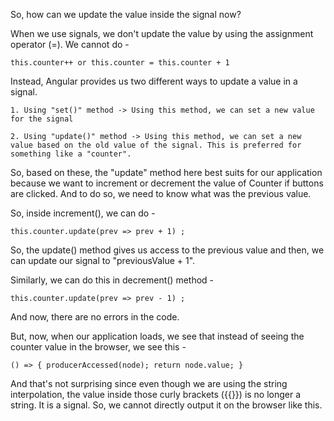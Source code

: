 So, how can we update the value inside the signal now?

When we use signals, we don't update the value by using the assignment operator (=). We cannot do -

    this.counter++ or this.counter = this.counter + 1

Instead, Angular provides us two different ways to update a value in a signal.

    1. Using "set()" method -> Using this method, we can set a new value for the signal

    2. Using "update()" method -> Using this method, we can set a new value based on the old value of the signal. This is preferred for something like a "counter".

So, based on these, the "update" method here best suits for our application because we want to increment or decrement the value of Counter if buttons are clicked. And to do so, we need to know what was the previous value.

So, inside increment(), we can do -

    this.counter.update(prev => prev + 1) ;

So, the update() method gives us access to the previous value and then, we can update our signal to "previousValue + 1".

Similarly, we can do this in decrement() method - 

    this.counter.update(prev => prev - 1) ;

And now, there are no errors in the code.

But, now, when our application loads, we see that instead of seeing the counter value in the browser, we see this - 

    () => { producerAccessed(node); return node.value; }

And that's not surprising since even though we are using the string interpolation, the value inside those curly brackets ({{}}) is no longer a string. It is a signal. So, we cannot directly output it on the browser like this.

